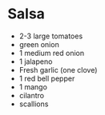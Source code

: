 # Salsa

- 2-3 large tomatoes
- green onion
- 1 medium red onion
- 1 jalapeno
- Fresh garlic (one clove)
- 1 red bell pepper
- 1 mango
- cilantro
- scallions
